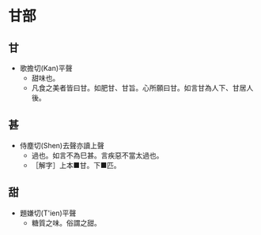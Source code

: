 # 甘部

## 甘

- 歌擔切(Kan)平聲
    - 甜味也。
    - 凡食之美者皆曰甘。如肥甘、甘旨。心所願曰甘。如言甘為人下、甘居人後。

## 甚

- 侍塵切(Shen)去聲亦讀上聲
    - 過也。如言不為巳甚。言疾惡不當太過也。
    - ［解字］上本■甘。下■匹。

## 甜

- 題嫌切(T'ien)平聲
    - 糖質之味。俗謂之甜。

